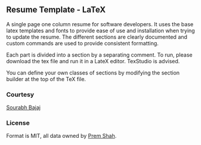 ## Resume Template - LaTeX

A single page one column resume for software developers. It uses the base latex templates and fonts to provide ease of use and installation when trying to update the resume. The different sections are clearly documented and custom commands are used to provide consistent formatting.

Each part is divided into a section by a separating comment. To run, please download the tex file and run it in a LateX editor. TexStudio is advised.

You can define your own classes of sections by modifying the section builder at the top of the TeX file.

### Courtesy

[Sourabh Bajaj](https://github.com/sb2nov)

### License

Format is MIT, all data owned by [Prem Shah](https://www.github.com/axelnine).

